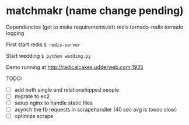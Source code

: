 matchmakr (name change pending)
=========
Dependencies (got to make requirements.txt)
redis
tornado-redis
tornado
logging


First start redis 
` $ redis-server `

Start wedding
` $ python wedding.py `

Demo running at http://radicalcakes.udderweb.com:1935


TODO:
- [ ] add both single and relationshipped people
- [ ] migrate to ec2
- [ ] setup nginx to handle static files
- [ ] asynch the fb requests in scrapehandler (40 sec avg is toooo slow)
- [ ] optimize scrape
